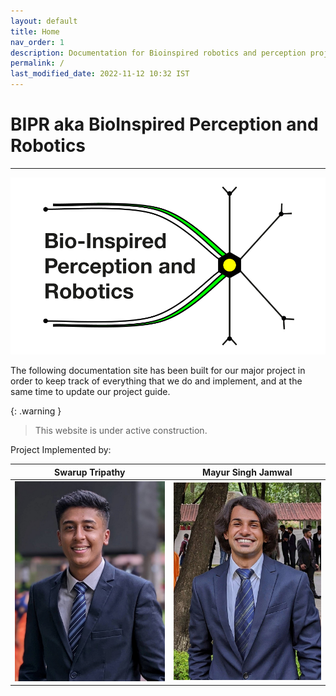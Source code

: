```yaml
---
layout: default
title: Home
nav_order: 1
description: Documentation for Bioinspired robotics and perception project
permalink: /
last_modified_date: 2022-11-12 10:32 IST
---
```


# BIPR aka BioInspired Perception and Robotics

---

![expanded logo](https://raw.githubusercontent.com/BioInsperobotics/BIPR/main/assets/images/logo_BIPR.png)

The following documentation site has been built for our major project in order to keep track of everything that we do and implement, and at the same time to update our project guide.


{: .warning } 
> This website is under active construction. 

Project Implemented by:

| Swarup Tripathy | Mayur Singh Jamwal |
| --- | --- |
| <img src="https://raw.githubusercontent.com/BioInsperobotics/BIPR/main/assets/images/us/swarup.png"> | <img src="https://raw.githubusercontent.com/BioInsperobotics/BIPR/main/assets/images/us/mayur.png"> |




